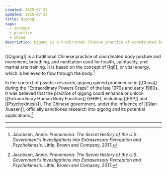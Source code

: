 ```yaml
---
created: 2025-07-23
updated: 2025-07-23
title: Qigong
tags:
  - concept
  - practice
  - China
description: Qigong is a traditional Chinese practice of coordinated body posture and movement, breathing, and meditation used for health, spirituality, and martial arts training.
---
```


[[Qigong]] is a traditional Chinese practice of coordinated body posture and movement, breathing, and meditation used for health, spirituality, and martial arts training. It is based on the concept of [[qi]], or vital energy, which is believed to flow through the body.[^1]

In the context of psychic research, qigong gained prominence in [[China]] during the "Extraordinary Powers Craze" of the late 1970s and early 1980s. It was believed that the practice of qigong could enhance or unlock [[Extraordinary Human Body Function]] (EHBF), including [[ESP]] and [[Psychokinesis]]. The Chinese government, under the influence of [[Qian Xuesen]], officially sanctioned research into qigong and its potential applications.[^1]

---

[^1]: Jacobsen, Annie. *Phenomena: The Secret History of the U.S. Government's Investigations into Extrasensory Perception and Psychokinesis*. Little, Brown and Company, 2017.
